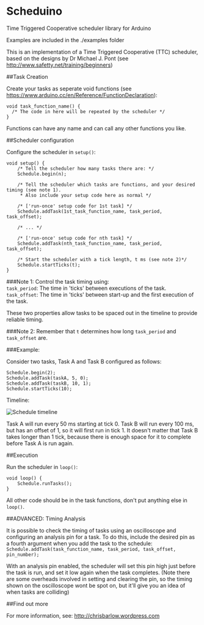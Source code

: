# Scheduino
Time Triggered Cooperative scheduler library for Arduino

Examples are included in the ./examples folder

This is an implementation of a Time Triggered Cooperative (TTC) scheduler, based on the designs by Dr Michael J. Pont (see http://www.safetty.net/training/beginners)

##Task Creation

Create your tasks as seperate void functions (see https://www.arduino.cc/en/Reference/FunctionDeclaration):

```
void task_function_name() {  
  /* The code in here will be repeated by the scheduler */  
}
```
Functions can have any name and can call any other functions you like. 

##Scheduler configuration

Configure the scheduler in ```setup()```:

```
void setup() {
	/* Tell the scheduler how many tasks there are: */
	Schedule.begin(n);

	/* Tell the scheduler which tasks are functions, and your desired timing (see note 1). 
	 * Also include your setup code here as normal */

	/* ['run-once' setup code for 1st task] */
	Schedule.addTask(1st_task_function_name, task_period, task_offset);

	/* ... */

	/* ['run-once' setup code for nth task] */
	Schedule.addTask(nth_task_function_name, task_period, task_offset);

	/* Start the scheduler with a tick length, t ms (see note 2)*/
	Schedule.startTicks(t);
}
```
###Note 1:
Control the task timing using:  
```task_period```: The time in 'ticks' between executions of the task.  
```task_offset```: The time in 'ticks' between start-up and the first execution of the task.  

These two properties allow tasks to be spaced out in the timeline to provide reliable timing.

###Note 2:
Remember that ```t``` determines how long ```task_period``` and ```task_offset``` are.  

###Example:

Consider two tasks, Task A and Task B configured as follows:
```
Schedule.begin(2);
Schedule.addTask(taskA, 5, 0);
Schedule.addTask(taskB, 10, 1);
Schedule.startTicks(10);
```
Timeline:

![Schedule timeline](https://chrisbarlow.files.wordpress.com/2016/03/capture.png)

Task A will run every 50 ms starting at tick 0. Task B will run every 100 ms, but has an offset of 1, so it will first run in tick 1. It doesn't matter that Task B takes longer than 1 tick, because there is enough space for it to complete before Task A is run again.

##Execution

Run the scheduler in ```loop()```:  
```
void loop() {
    Schedule.runTasks();
}
```
All other code should be in the task functions, don't put anything else in ```loop()```.

##ADVANCED: Timing Analysis

It is possible to check the timing of tasks using an oscilloscope and configuring an analysis pin for a task. To do this, include the desired pin as a fourth argument when you add the task to the schedule:
```Schedule.addTask(task_function_name, task_period, task_offset, pin_number);```  

With an analysis pin enabled, the scheduler will set this pin high just before the task is run, and set it low again when the task completes. (Note there are some overheads involved in setting and clearing the pin, so the timing shown on the oscilloscope wont be spot on, but it'll give you an idea of when tasks are colliding)

##Find out more

For more information, see:
http://chrisbarlow.wordpress.com
